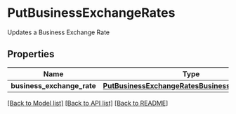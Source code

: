 # PutBusinessExchangeRates

Updates a Business Exchange Rate
## Properties
Name | Type | Description | Notes
------------ | ------------- | ------------- | -------------
**business_exchange_rate** | [**PutBusinessExchangeRatesBusinessExchangeRate**](PutBusinessExchangeRatesBusinessExchangeRate.md) |  | [optional] 

[[Back to Model list]](../README.md#documentation-for-models) [[Back to API list]](../README.md#documentation-for-api-endpoints) [[Back to README]](../README.md)


